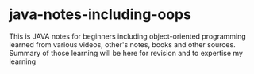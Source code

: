 # java-notes-including-oops
This is JAVA notes for beginners including object-oriented programming learned from various videos, other's notes, books and other sources. Summary of those learning will be here for revision and to expertise my learning
